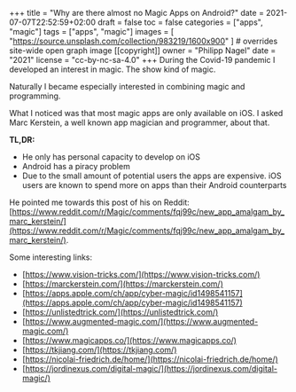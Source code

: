 +++
title = "Why are there almost no Magic Apps on Android?"
date = 2021-07-07T22:52:59+02:00
draft = false
toc = false
categories = ["apps", "magic"]
tags = ["apps", "magic"]
images = [
  "https://source.unsplash.com/collection/983219/1600x900"
] # overrides site-wide open graph image
[[copyright]]
  owner = "Philipp Nagel"
  date = "2021"
  license = "cc-by-nc-sa-4.0"
+++
During the Covid-19 pandemic I developed an interest in magic. The show kind of magic.

Naturally I became especially interested in combining magic and programming.

What I noticed was that most magic apps are only available on iOS. I asked Marc Kerstein, a well known app magician and programmer, about that.

**TL,DR:**

- He only has personal capacity to develop on iOS
- Android has a piracy problem
- Due to the small amount of potential users the apps are expensive. iOS users are known to spend more on apps than their Android counterparts

He pointed me towards this post of his on Reddit: [https://www.reddit.com/r/Magic/comments/fqj99c/new_app_amalgam_by_marc_kerstein/](https://www.reddit.com/r/Magic/comments/fqj99c/new_app_amalgam_by_marc_kerstein/).

Some interesting links: 

- [https://www.vision-tricks.com/](https://www.vision-tricks.com/)
- [https://marckerstein.com/](https://marckerstein.com/)
- [https://apps.apple.com/ch/app/cyber-magic/id1498541157](https://apps.apple.com/ch/app/cyber-magic/id1498541157)
- [https://unlistedtrick.com/](https://unlistedtrick.com/)
- [https://www.augmented-magic.com/](https://www.augmented-magic.com/)
- [https://www.magicapps.co/](https://www.magicapps.co/)
- [https://tkjiang.com/](https://tkjiang.com/)
- [https://nicolai-friedrich.de/home/](https://nicolai-friedrich.de/home/)
- [https://jordinexus.com/digital-magic/](https://jordinexus.com/digital-magic/)